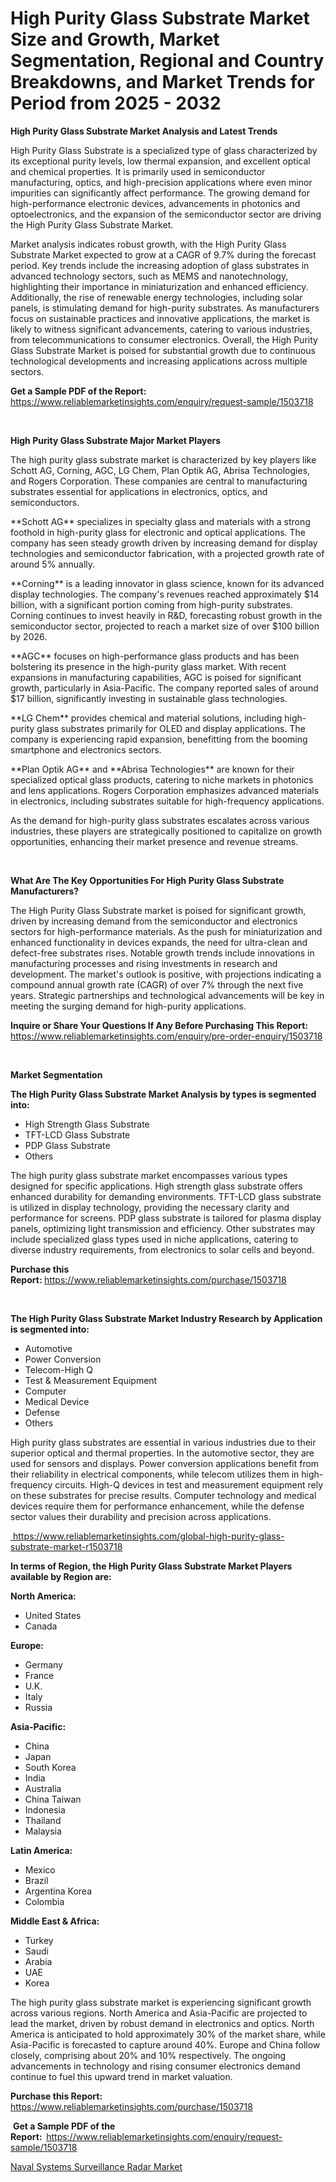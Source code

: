 <p><h1>High Purity Glass Substrate Market Size and Growth, Market Segmentation, Regional and Country Breakdowns, and Market Trends for Period from 2025 -  2032</h1></p><p><strong>High Purity Glass Substrate Market Analysis and Latest Trends</strong></p>
<p><p>High Purity Glass Substrate is a specialized type of glass characterized by its exceptional purity levels, low thermal expansion, and excellent optical and chemical properties. It is primarily used in semiconductor manufacturing, optics, and high-precision applications where even minor impurities can significantly affect performance. The growing demand for high-performance electronic devices, advancements in photonics and optoelectronics, and the expansion of the semiconductor sector are driving the High Purity Glass Substrate Market.</p><p>Market analysis indicates robust growth, with the High Purity Glass Substrate Market expected to grow at a CAGR of 9.7% during the forecast period. Key trends include the increasing adoption of glass substrates in advanced technology sectors, such as MEMS and nanotechnology, highlighting their importance in miniaturization and enhanced efficiency. Additionally, the rise of renewable energy technologies, including solar panels, is stimulating demand for high-purity substrates. As manufacturers focus on sustainable practices and innovative applications, the market is likely to witness significant advancements, catering to various industries, from telecommunications to consumer electronics. Overall, the High Purity Glass Substrate Market is poised for substantial growth due to continuous technological developments and increasing applications across multiple sectors.</p></p>
<p><strong>Get a Sample PDF of the Report:&nbsp;</strong> <a href="https://www.reliablemarketinsights.com/enquiry/request-sample/1503718?utm_campaign=2013&utm_medium=2&utm_source=Github&utm_content=ia&utm_term=23032025&utm_id=high-purity-glass-substrate">https://www.reliablemarketinsights.com/enquiry/request-sample/1503718</a></p>
<p>&nbsp;</p>
<p><strong>High Purity Glass Substrate Major Market Players</strong></p>
<p><p>The high purity glass substrate market is characterized by key players like Schott AG, Corning, AGC, LG Chem, Plan Optik AG, Abrisa Technologies, and Rogers Corporation. These companies are central to manufacturing substrates essential for applications in electronics, optics, and semiconductors.</p><p>**Schott AG** specializes in specialty glass and materials with a strong foothold in high-purity glass for electronic and optical applications. The company has seen steady growth driven by increasing demand for display technologies and semiconductor fabrication, with a projected growth rate of around 5% annually.</p><p>**Corning** is a leading innovator in glass science, known for its advanced display technologies. The company's revenues reached approximately $14 billion, with a significant portion coming from high-purity substrates. Corning continues to invest heavily in R&D, forecasting robust growth in the semiconductor sector, projected to reach a market size of over $100 billion by 2026.</p><p>**AGC** focuses on high-performance glass products and has been bolstering its presence in the high-purity glass market. With recent expansions in manufacturing capabilities, AGC is poised for significant growth, particularly in Asia-Pacific. The company reported sales of around $17 billion, significantly investing in sustainable glass technologies.</p><p>**LG Chem** provides chemical and material solutions, including high-purity glass substrates primarily for OLED and display applications. The company is experiencing rapid expansion, benefitting from the booming smartphone and electronics sectors.</p><p>**Plan Optik AG** and **Abrisa Technologies** are known for their specialized optical glass products, catering to niche markets in photonics and lens applications. Rogers Corporation emphasizes advanced materials in electronics, including substrates suitable for high-frequency applications.</p><p>As the demand for high-purity glass substrates escalates across various industries, these players are strategically positioned to capitalize on growth opportunities, enhancing their market presence and revenue streams.</p></p>
<p>&nbsp;</p>
<p><strong>What Are The Key Opportunities For High Purity Glass Substrate Manufacturers?</strong></p>
<p><p>The High Purity Glass Substrate market is poised for significant growth, driven by increasing demand from the semiconductor and electronics sectors for high-performance materials. As the push for miniaturization and enhanced functionality in devices expands, the need for ultra-clean and defect-free substrates rises. Notable growth trends include innovations in manufacturing processes and rising investments in research and development. The market's outlook is positive, with projections indicating a compound annual growth rate (CAGR) of over 7% through the next five years. Strategic partnerships and technological advancements will be key in meeting the surging demand for high-purity applications.</p></p>
<p><strong>Inquire or Share Your Questions If Any Before Purchasing This Report:</strong> <a href="https://www.reliablemarketinsights.com/enquiry/pre-order-enquiry/1503718?utm_campaign=2013&utm_medium=2&utm_source=Github&utm_content=ia&utm_term=23032025&utm_id=high-purity-glass-substrate">https://www.reliablemarketinsights.com/enquiry/pre-order-enquiry/1503718</a></p>
<p>&nbsp;</p>
<p><strong>Market Segmentation</strong></p>
<p><strong>The High Purity Glass Substrate Market Analysis by types is segmented into:</strong></p>
<p><ul><li>High Strength Glass Substrate</li><li>TFT-LCD Glass Substrate</li><li>PDP Glass Substrate</li><li>Others</li></ul></p>
<p><p>The high purity glass substrate market encompasses various types designed for specific applications. High strength glass substrate offers enhanced durability for demanding environments. TFT-LCD glass substrate is utilized in display technology, providing the necessary clarity and performance for screens. PDP glass substrate is tailored for plasma display panels, optimizing light transmission and efficiency. Other substrates may include specialized glass types used in niche applications, catering to diverse industry requirements, from electronics to solar cells and beyond.</p></p>
<p><strong>Purchase this Report:&nbsp;</strong><a href="https://www.reliablemarketinsights.com/purchase/1503718?utm_campaign=2013&utm_medium=2&utm_source=Github&utm_content=ia&utm_term=23032025&utm_id=high-purity-glass-substrate">https://www.reliablemarketinsights.com/purchase/1503718</a></p>
<p>&nbsp;</p>
<p><strong>The High Purity Glass Substrate Market Industry Research by Application is segmented into:</strong></p>
<p><ul><li>Automotive</li><li>Power Conversion</li><li>Telecom-High Q</li><li>Test & Measurement Equipment</li><li>Computer</li><li>Medical Device</li><li>Defense</li><li>Others</li></ul></p>
<p><p>High purity glass substrates are essential in various industries due to their superior optical and thermal properties. In the automotive sector, they are used for sensors and displays. Power conversion applications benefit from their reliability in electrical components, while telecom utilizes them in high-frequency circuits. High-Q devices in test and measurement equipment rely on these substrates for precise results. Computer technology and medical devices require them for performance enhancement, while the defense sector values their durability and precision across applications.</p></p>
<p><a href="https://www.reliablemarketinsights.com/global-high-purity-glass-substrate-market-r1503718?utm_campaign=2013&utm_medium=2&utm_source=Github&utm_content=ia&utm_term=23032025&utm_id=high-purity-glass-substrate">&nbsp;https://www.reliablemarketinsights.com/global-high-purity-glass-substrate-market-r1503718</a></p>
<p><strong>In terms of Region, the High Purity Glass Substrate Market Players available by Region are:</strong></p>
<p>
    <p> <strong> North America: </strong>
        <ul>
            <li>United States</li>
            <li>Canada</li>
        </ul>
        </p> 
    <p> <strong> Europe: </strong>
        <ul>
            <li>Germany</li>
            <li>France</li>
            <li>U.K.</li>
            <li>Italy</li>
            <li>Russia</li>
        </ul>
        </p> 
    <p> <strong> Asia-Pacific: </strong>
        <ul>
            <li>China</li>
            <li>Japan</li>
            <li>South Korea</li>
            <li>India</li>
            <li>Australia</li>
            <li>China Taiwan</li>
            <li>Indonesia</li>
            <li>Thailand</li>
            <li>Malaysia</li>
        </ul>
        </p> 
    <p> <strong> Latin America: </strong>
        <ul>
            <li>Mexico</li>
            <li>Brazil</li>
            <li>Argentina Korea</li>
            <li>Colombia</li>
        </ul>
        </p> 
    <p> <strong> Middle East & Africa: </strong>
        <ul>
            <li>Turkey</li>
            <li>Saudi</li>
            <li>Arabia</li>
            <li>UAE</li>
            <li>Korea</li>
        </ul>
    </p>
    </p>
<p><p>The high purity glass substrate market is experiencing significant growth across various regions. North America and Asia-Pacific are projected to lead the market, driven by robust demand in electronics and optics. North America is anticipated to hold approximately 30% of the market share, while Asia-Pacific is forecasted to capture around 40%. Europe and China follow closely, comprising about 20% and 10% respectively. The ongoing advancements in technology and rising consumer electronics demand continue to fuel this upward trend in market valuation.</p></p>
<p><strong>Purchase this Report: </strong><a href="https://www.reliablemarketinsights.com/purchase/1503718?utm_campaign=2013&utm_medium=2&utm_source=Github&utm_content=ia&utm_term=23032025&utm_id=high-purity-glass-substrate">https://www.reliablemarketinsights.com/purchase/1503718</a></p>
<p>&nbsp;<strong>Get a Sample PDF of the Report:&nbsp;&nbsp;</strong><a href="https://www.reliablemarketinsights.com/enquiry/request-sample/1503718?utm_campaign=2013&utm_medium=2&utm_source=Github&utm_content=ia&utm_term=23032025&utm_id=high-purity-glass-substrate">https://www.reliablemarketinsights.com/enquiry/request-sample/1503718</a></p>
<p><strong></strong></p>
<p><p><a href="https://github.com/rosamariarocque98/Market-Research-Report-List-1/blob/main/naval-systems-surveillance-radar-market.md?utm_campaign=2013&utm_medium=2&utm_source=Github&utm_content=ia&utm_term=23032025&utm_id=high-purity-glass-substrate">Naval Systems Surveillance Radar Market</a></p></p>